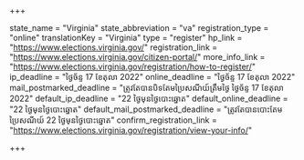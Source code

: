 +++

state_name = "Virginia"
state_abbreviation = "va"
registration_type = "online"
translationKey = "Virginia"
type = "register"
hp_link = "https://www.elections.virginia.gov/"
registration_link = "https://www.elections.virginia.gov/citizen-portal/"
more_info_link = "https://www.elections.virginia.gov/registration/how-to-register/"
ip_deadline = "ថ្ងៃច័ន្ទ 17 ខែតុលា 2022"
online_deadline = "ថ្ងៃច័ន្ទ 17 ខែតុលា 2022"
mail_postmarked_deadline = "ត្រូវតែបានបិទតែមប្រៃសណីយ៍ត្រឹមថ្ងៃ​ ថ្ងៃច័ន្ទ 17 ខែតុលា 2022"
default_ip_deadline = "22 ថ្ងៃមុនថ្ងៃបោះឆ្នោត"
default_online_deadline = "22 ថ្ងៃមុនថ្ងៃបោះឆ្នោត"
default_mail_postmarked_deadline = "ត្រូវតែបានបោះតែមប្រៃសណីយ៍ 22 ថ្ងៃមុនថ្ងៃបោះឆ្នោត"
confirm_registration_link = "https://www.elections.virginia.gov/registration/view-your-info/"

+++